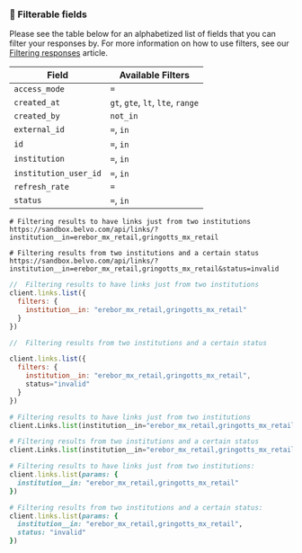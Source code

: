 ### **🔦 Filterable fields**

Please see the table below for an alphabetized list of fields that you can filter your responses by. For more information on how to use filters, see our [Filtering responses](https://developers.belvo.com/docs/searching-and-filtering) article.

| Field                 | Available Filters                 |
| --------------------- | --------------------------------- |
| `access_mode`         | `=`                               |
| `created_at `         | `gt`, `gte`, `lt`, `lte`, `range` |
| `created_by`          | `not_in`                          |
| `external_id`         | `=`, `in`                         |
| `id`                  | `=`, `in`                         |
| `institution`         | `=`, `in`                         |
| `institution_user_id` | `=`, `in`                         |
| `refresh_rate`        | `=`                               |
| `status`              | `=`, `in`                         |

```curl cURL
# Filtering results to have links just from two institutions
https://sandbox.belvo.com/api/links/?institution__in=erebor_mx_retail,gringotts_mx_retail 

# Filtering results from two institutions and a certain status
https://sandbox.belvo.com/api/links/?institution__in=erebor_mx_retail,gringotts_mx_retail&status=invalid
```
```javascript Node
//  Filtering results to have links just from two institutions
client.links.list({
  filters: {
    institution__in: "erebor_mx_retail,gringotts_mx_retail"
  }
})

//  Filtering results from two institutions and a certain status

client.links.list({
  filters: {
    institution__in: "erebor_mx_retail,gringotts_mx_retail",
    status="invalid"
  }
})
```
```python Python
# Filtering results to have links just from two institutions
client.Links.list(institution__in="erebor_mx_retail,gringotts_mx_retail")

# Filtering results from two institutions and a certain status
client.Links.list(institution__in="erebor_mx_retail,gringotts_mx_retail", status="invalid")
```
```ruby Ruby
# Filtering results to have links just from two institutions:
client.links.list(params: {
  institution__in: "erebor_mx_retail,gringotts_mx_retail"
})

# Filtering results from two institutions and a certain status:
client.links.list(params: {
  institution__in: "erebor_mx_retail,gringotts_mx_retail",
  status: "invalid"
})
```